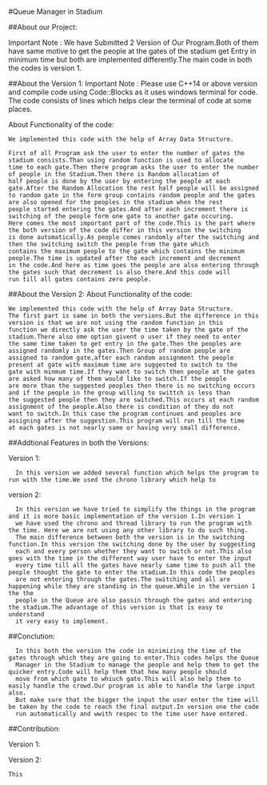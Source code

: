 #Queue Manager in Stadium

##About our Project:

Important Note : We have Submitted 2 Version of Our Program.Both of them have same motive to get the people at the gates of the stadium get Entry in minimum time but both are implemented differently.The main code in both the codes is version 1.

##About the Version 1:
  Important Note : Please use C++14 or above version and compile code using Code::Blocks as it uses windows terminal for code. The code consists of lines which helps clear 
  the terminal of code at some places.
    
  About Functionality of the code: 
   
    We implemented this code with the help of Array Data Structure.
    
    First of all Program ask the user to enter the number of gates the stadium consists.Than using random function is used to allocate
    time to each gate.Then there program asks the user to enter the number of people in the Stadium.Then there is Random allocation of 
    half people is done by the user by entering the people at each gate.After the Random Allocation the rest half people will be assigned 
    to random gate in the form group contains random people and the gates are also opened for the peoples in the stadium when the rest 
    people started entering the gates.And after each increment there is switching of the people form one gate to another gate occuring.
    Here comes the most important part of the code.This is the part where the both version of the code differ in this version the switching 
    is done automatically.As people comes randomly after the switching and then the switching switch the people from the gate which 
    contains the maximum people to the gate which contains the minimum people.The time is updated after the each increment and decrement 
    in the code.And here as time goes the people are also entering through the gates such that decrement is also there.And this code will 
    run till all gates contains zero people.
    
##About the Version 2:
    About Functionality of the code:
    
    We implemented this code with the help of Array Data Structure.
    The first part is same in both the versions.But the difference in this version is that we are not using the random function in this 
    function we directly ask the user the time taken by the gate of the stadium.There also ome option givent o user if they need to enter 
    the same time taken to get entry in the gate.Then the peoples are assigned randomly in the gates.Then Group of random people are 
    assigned to random gate,after each random assignment the people present at gate with maximum time are suggested to switch to the 
    gate with minmum time.If they want to switch then people at the gates are asked how many of them would like to switch.If the people 
    are more than the suggested peoples then there is no switching occurs and if the people in the group willing to swittch is less than 
    the suggested people then they are switched.This occurs at each random assignment of the people.Also there is condition of they do not 
    want to switch.In this case the program continues and peoples are assigning after the suggestion.This program will run till the time 
    at each gates is not nearly same or having very small difference.


##Addtional Features in both the Versions:

Version 1:

      In this version we added several function which helps the program to run with the time.We used the chrono library which help to 


version 2:

      In this version we have tried to simplify the things in the program and it is more basic implementation of the version 1.In version 1 
      we have used the chrono and thread library to run the program with the time. Here we are not using any other library to do such thing. 
      The main difference between both the version is in the switching function.In this version the switching done by the user by suggesting 
      each and every person whether they want to switch or not.This also goes with the time in the different way user have to enter the input 
      every time till all the gates have nearly same time to push all the people thought the gate to enter the stadium.In this code the peoples
      are not entering through the gates.The switching and all are happening while they are standing in the queue.While in the version 1 the the 
      people in the Queue are also passin through the gates and entering the stadium.The advantage of this version is that is easy to understand 
      it very easy to implement.

##Conclution:

      In this both the version the code in minimizing the time of the gates through which they are going to enter.This codes helps the Queue 
      Manager in the Stadium to manage the people and help them to get the quicker entry.Code will help them that how many people should 
      move from which gate to whiuch gate.This will also help them to easily handle the crowd.Our program is able to handle the large input also.
      But make sure that the bigger the input the user enter the time will be taken by the code to reach the final output.In version one the code
      run automatically and wwith respec to the time user have entered.

##Contribution:

Version 1:

Version 2:

    This


